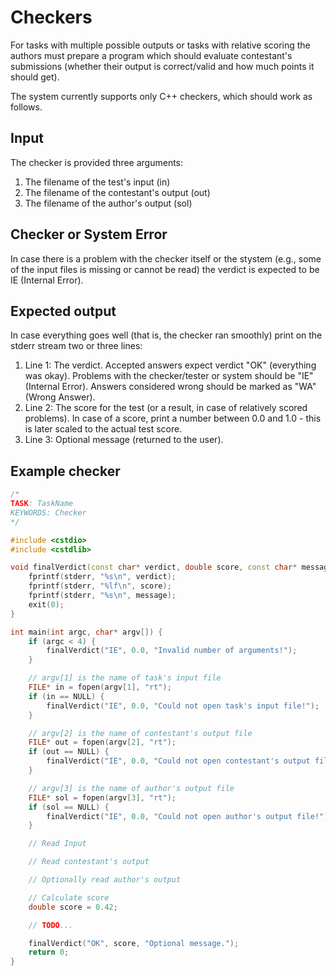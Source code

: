 # Checkers
For tasks with multiple possible outputs or tasks with relative scoring the authors must prepare a program which should evaluate contestant's submissions (whether their output is correct/valid and how much points it should get).

The system currently supports only C++ checkers, which should work as follows.

## Input
The checker is provided three arguments:
1. The filename of the test's input (in)
2. The filename of the contestant's output (out)
3. The filename of the author's output (sol)

## Checker or System Error
In case there is a problem with the checker itself or the stystem (e.g., some of the input files is missing or cannot be read) the verdict is expected to be IE (Internal Error).

## Expected output
In case everything goes well (that is, the checker ran smoothly) print on the stderr stream two or three lines:
1. Line 1: The verdict. Accepted answers expect verdict "OK" (everything was okay). Problems with the checker/tester or system should be "IE" (Internal Error). Answers considered wrong should be marked as "WA" (Wrong Answer).
1. Line 2: The score for the test (or a result, in case of relatively scored problems). In case of a score, print a number between 0.0 and 1.0 - this is later scaled to the actual test score.
1. Line 3: Optional message (returned to the user).

## Example checker
```C++
/*
TASK: TaskName
KEYWORDS: Checker
*/

#include <cstdio>
#include <cstdlib>

void finalVerdict(const char* verdict, double score, const char* message = "") {
    fprintf(stderr, "%s\n", verdict);
    fprintf(stderr, "%lf\n", score);
    fprintf(stderr, "%s\n", message);
    exit(0);
}

int main(int argc, char* argv[]) {
    if (argc < 4) {
        finalVerdict("IE", 0.0, "Invalid number of arguments!");
    }

    // argv[1] is the name of task's input file
    FILE* in = fopen(argv[1], "rt");
    if (in == NULL) {
        finalVerdict("IE", 0.0, "Could not open task's input file!");
    }

    // argv[2] is the name of contestant's output file
    FILE* out = fopen(argv[2], "rt");
    if (out == NULL) {
        finalVerdict("IE", 0.0, "Could not open contestant's output file!");
    }

    // argv[3] is the name of author's output file
    FILE* sol = fopen(argv[3], "rt");
    if (sol == NULL) {
        finalVerdict("IE", 0.0, "Could not open author's output file!");
    }

    // Read Input

    // Read contestant's output

    // Optionally read author's output

    // Calculate score
    double score = 0.42;

    // TODO...

    finalVerdict("OK", score, "Optional message.");
    return 0;
}
```
